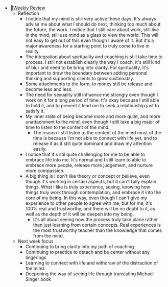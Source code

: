 - [📝Weekly Review](<📝Weekly Review.md>)
    - Reflection
        - I notice that my mind is still very active these days. It's always advise me about what I should do next, thinking too much about the future, the work. I notice that I still care about work, still live in the mind, still use mind as a glass to view the world. This will not easy to get out of this even though I aware of it. But it's a major awareness for a starting point to truly come to live in reality.
        -  The integration about spirituality and coaching is still take time to process. I still not establish clearly the way I coach, it's still kind of blur and need to be bring into clarity. For spirituality, it's important to draw the boundary between adding personal thinking and supporting clients to grow sustainably.
        - Some attachments to the form, to money still be release and become less and less.
        - The need for sexuality still influence me strongly even though I work on it for a long period of time. It's okay because I still able to hold it, and to prevent it lead me to seek a relationship just to satisfy it.
        - My inner state of being become more and more quiet, and more unattachment to the mind, even though I still take a big major of time to listen to the content of the mind.
            - The reason I still listen to the content of the mind most of the time is because I'm not able to connect with life yet, and to release it as it still quite dominant and draw my attention easily.
        - I notice that it's stil quite challenging for me to be able to embrace life into me. It's normal and I still learn to able to embrace more people, release more judgement, and nurture more compassion.
        - A big thing is I don't like theory or concept or believe, even though it's working in certain aspects, but it can't fully explain things. What I like is truly experience, seeing, knowing how things truly work through contemplation, and embrace it into the core of my being. In this way, even though I can't give my experience to other people to agree with me, but for me, it's 100% real and trustworthy, and there will be no doubt to it, as well as the depth of it will be deepen into my being.
            - It's all about seeing how the process truly take place rather than just learning from certain concepts. Real experiences is the most trustworthy teacher than the knowledge that comes from the mind. 
    - Next week focus
        - Continuing to bring clarity into my path of coaching
        - Continuing to practice to detach and be center without any lingerings
        - Learning to connect with life and withdraw of the distraction of the mind.
        - Deepening the way of seeing life through translating Michael Singer book
